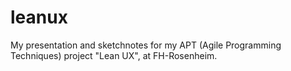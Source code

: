 # leanux
My presentation and sketchnotes for my APT (Agile Programming Techniques) project "Lean UX", at FH-Rosenheim.

